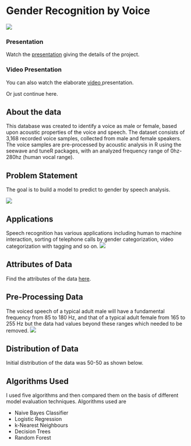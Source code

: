 # Gender Recognition by Voice
![](https://github.com/somagicc/Gender-Recognition-by-Voice/blob/master/Images/Hello_computer.gif)

### Presentation
Watch the [presentation](https://docs.google.com/presentation/d/1huSoQE3e1uz74Howpzvw_peBVImpeXq_cgswhPmRRyk/edit "presentation") giving the details of the project. 

### Video Presentation
You can also watch the elaborate [video ](https://www.youtube.com/watch?v=yUopC0USor4&t=137s "video ")presentation.

Or just continue here.
## About the data
This database was created to identify a voice as male or female, based upon acoustic properties of the voice and speech. The dataset consists of 3,168 recorded voice samples, collected from male and female speakers. The voice samples are pre-processed by acoustic analysis in R using the seewave and tuneR packages, with an analyzed frequency range of 0hz-280hz (human vocal range).

## Problem Statement
The goal is to build a model to predict to gender by speech analysis.

![](https://github.com/somagicc/Gender-Recognition-by-Voice/blob/master/Images/Problem_Statement.gif)
## Applications
Speech recognition has various applications including human to machine interaction, sorting of telephone calls by gender categorization, video categorization with tagging and so on.
![](https://github.com/somagicc/Gender-Recognition-by-Voice/blob/master/Images/Application.png)
## Attributes of Data
Find the attributes of the data [here](https://github.com/somagicc/Gender-Recognition-by-Voice/blob/master/About%20the%20Data "here").

## Pre-Processing Data
The voiced speech of a typical adult male will have a fundamental frequency from 85 to 180 Hz, and that of a typical adult female from 165 to 255 Hz but the data had values beyond these ranges which needed to be removed.
![](https://github.com/somagicc/Gender-Recognition-by-Voice/blob/master/Images/Initial%20Distribution%20of%20Mean%20Fundamental%20Frequency%20Across%20Gender.jpeg)

## Distribution of Data
Initial distribution of the data was 50-50 as shown below.

## Algorithms Used
I used five algorithms and then compared them on the basis of different model evaluation techniques. Algorithms used are
- Naive Bayes Classifier 
- Logistic Regression
- k-Nearest Neighbours
- Decision Trees
- Random Forest
